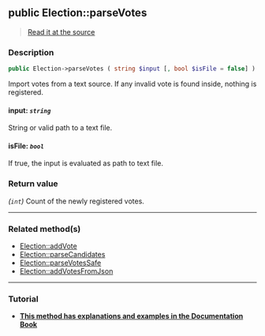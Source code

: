 ## public Election::parseVotes

> [Read it at the source](https://github.com/julien-boudry/Condorcet/blob/master/src/ElectionProcess/VotesProcess.php#L416)

### Description    

```php
public Election->parseVotes ( string $input [, bool $isFile = false] ): int
```

Import votes from a text source. If any invalid vote is found inside, nothing is registered.
    

#### **input:** *`string`*   
String or valid path to a text file.    


#### **isFile:** *`bool`*   
If true, the input is evaluated as path to text file.    


### Return value   

*(`int`)* Count of the newly registered votes.


---------------------------------------

### Related method(s)      

* [Election::addVote](/Docs/api-reference/Election%20Class/Election--addVote.md)    
* [Election::parseCandidates](/Docs/api-reference/Election%20Class/Election--parseCandidates.md)    
* [Election::parseVotesSafe](/Docs/api-reference/Election%20Class/Election--parseVotesSafe.md)    
* [Election::addVotesFromJson](/Docs/api-reference/Election%20Class/Election--addVotesFromJson.md)    

---------------------------------------

### Tutorial

* **[This method has explanations and examples in the Documentation Book](https://www.condorcet.io/3.AsPhpLibrary/5.Votes/1.AddVotes)**    
